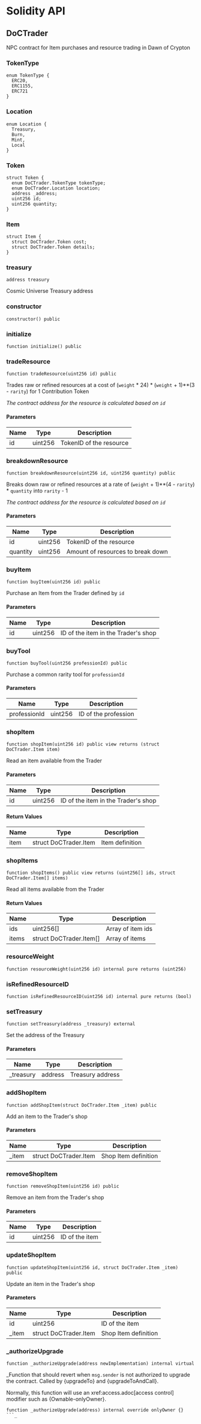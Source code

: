 # Solidity API

## DoCTrader

NPC contract for Item purchases and resource trading in Dawn of Crypton

### TokenType

```solidity
enum TokenType {
  ERC20,
  ERC1155,
  ERC721
}
```

### Location

```solidity
enum Location {
  Treasury,
  Burn,
  Mint,
  Local
}
```

### Token

```solidity
struct Token {
  enum DoCTrader.TokenType tokenType;
  enum DoCTrader.Location location;
  address _address;
  uint256 id;
  uint256 quantity;
}
```

### Item

```solidity
struct Item {
  struct DoCTrader.Token cost;
  struct DoCTrader.Token details;
}
```

### treasury

```solidity
address treasury
```

Cosmic Universe Treasury address

### constructor

```solidity
constructor() public
```

### initialize

```solidity
function initialize() public
```

### tradeResource

```solidity
function tradeResource(uint256 id) public
```

Trades raw or refined resources at a cost of (`weight` * 24) * (`weight` + 1)**(3 - `rarity`)
        for 1 Contribution Token

_The contract address for the resource is calculated based on `id`_

#### Parameters

| Name | Type | Description |
| ---- | ---- | ----------- |
| id | uint256 | TokenID of the resource |

### breakdownResource

```solidity
function breakdownResource(uint256 id, uint256 quantity) public
```

Breaks down raw or refined resources at a rate of (`weight` + 1)**(4 - `rarity`) * `quantity`
        into `rarity` - 1

_The contract address for the resource is calculated based on `id`_

#### Parameters

| Name | Type | Description |
| ---- | ---- | ----------- |
| id | uint256 | TokenID of the resource |
| quantity | uint256 | Amount of resources to break down |

### buyItem

```solidity
function buyItem(uint256 id) public
```

Purchase an Item from the Trader defined by `id`

#### Parameters

| Name | Type | Description |
| ---- | ---- | ----------- |
| id | uint256 | ID of the item in the Trader's shop |

### buyTool

```solidity
function buyTool(uint256 professionId) public
```

Purchase a common rarity tool for `professionId`

#### Parameters

| Name | Type | Description |
| ---- | ---- | ----------- |
| professionId | uint256 | ID of the profession |

### shopItem

```solidity
function shopItem(uint256 id) public view returns (struct DoCTrader.Item item)
```

Read an item available from the Trader

#### Parameters

| Name | Type | Description |
| ---- | ---- | ----------- |
| id | uint256 | ID of the item in the Trader's shop |

#### Return Values

| Name | Type | Description |
| ---- | ---- | ----------- |
| item | struct DoCTrader.Item | Item definition |

### shopItems

```solidity
function shopItems() public view returns (uint256[] ids, struct DoCTrader.Item[] items)
```

Read all items available from the Trader

#### Return Values

| Name | Type | Description |
| ---- | ---- | ----------- |
| ids | uint256[] | Array of item ids |
| items | struct DoCTrader.Item[] | Array of items |

### resourceWeight

```solidity
function resourceWeight(uint256 id) internal pure returns (uint256)
```

### isRefinedResourceID

```solidity
function isRefinedResourceID(uint256 id) internal pure returns (bool)
```

### setTreasury

```solidity
function setTreasury(address _treasury) external
```

Set the address of the Treasury

#### Parameters

| Name | Type | Description |
| ---- | ---- | ----------- |
| _treasury | address | Treasury address |

### addShopItem

```solidity
function addShopItem(struct DoCTrader.Item _item) public
```

Add an item to the Trader's shop

#### Parameters

| Name | Type | Description |
| ---- | ---- | ----------- |
| _item | struct DoCTrader.Item | Shop Item definition |

### removeShopItem

```solidity
function removeShopItem(uint256 id) public
```

Remove an item from the Trader's shop

#### Parameters

| Name | Type | Description |
| ---- | ---- | ----------- |
| id | uint256 | ID of the item |

### updateShopItem

```solidity
function updateShopItem(uint256 id, struct DoCTrader.Item _item) public
```

Update an item in the Trader's shop

#### Parameters

| Name | Type | Description |
| ---- | ---- | ----------- |
| id | uint256 | ID of the item |
| _item | struct DoCTrader.Item | Shop Item definition |

### _authorizeUpgrade

```solidity
function _authorizeUpgrade(address newImplementation) internal virtual
```

_Function that should revert when `msg.sender` is not authorized to upgrade the contract. Called by
{upgradeTo} and {upgradeToAndCall}.

Normally, this function will use an xref:access.adoc[access control] modifier such as {Ownable-onlyOwner}.

```solidity
function _authorizeUpgrade(address) internal override onlyOwner {}
```_

